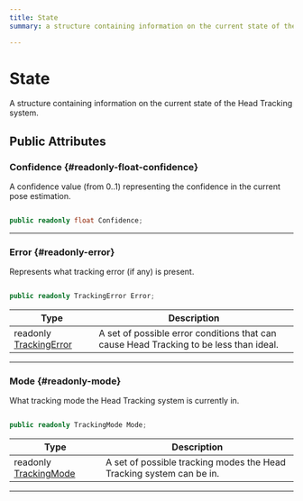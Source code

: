 ```yaml
---
title: State
summary: a structure containing information on the current state of the head tracking system. 

---
```


# State




A structure containing information on the current state of the Head Tracking system.   





## Public Attributes

### Confidence {#readonly-float-confidence}

A confidence value (from 0..1) representing the confidence in the current pose estimation. 

```csharp

public readonly float Confidence;

```






-----------

### Error {#readonly-error}

Represents what tracking error (if any) is present. 

```csharp

public readonly TrackingError Error;

```

| Type | Description  | 
|--|--|
| readonly [TrackingError](/versioned_docs/version-22-Feb-2023/unity-api/api/UnityEngine.XR.MagicLeap/InputSubsystem/Extensions/MLHeadTracking/UnityEngine.XR.MagicLeap.InputSubsystem.Extensions.MLHeadTracking.md#enums-trackingerror) | A set of possible error conditions that can cause Head Tracking to be less than ideal.  |





-----------

### Mode {#readonly-mode}

What tracking mode the Head Tracking system is currently in. 

```csharp

public readonly TrackingMode Mode;

```

| Type | Description  | 
|--|--|
| readonly [TrackingMode](/versioned_docs/version-22-Feb-2023/unity-api/api/UnityEngine.XR.MagicLeap/InputSubsystem/Extensions/MLHeadTracking/UnityEngine.XR.MagicLeap.InputSubsystem.Extensions.MLHeadTracking.md#enums-trackingmode) | A set of possible tracking modes the Head Tracking system can be in.  |





-----------


